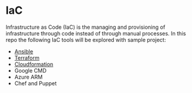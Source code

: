 # IaC
Infrastructure as Code (IaC) is the managing and provisioning of infrastructure through code instead of through manual processes.
In this repo the following IaC tools will be explored with sample project: 

- [Ansible](https://github.com/aa-cloudengineer/IaC/tree/main/Ansible)
- [Terraform](https://github.com/aa-cloudengineer/IaC/tree/main/Terraform)
- [Cloudformation](https://github.com/aa-cloudengineer/IaC/tree/main/Cloudformation)
- Google CMD
- Azure ARM
- Chef and Puppet 
